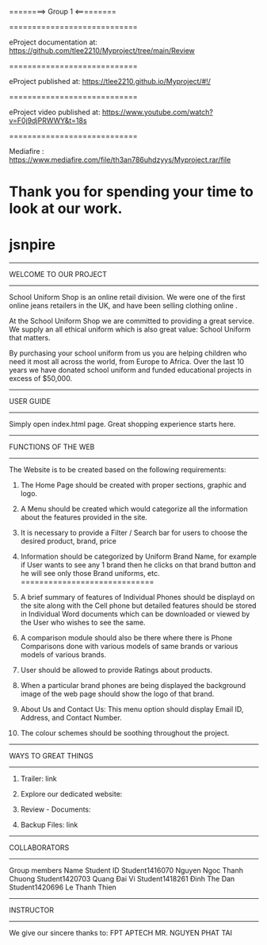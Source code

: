 
========> Group 1 <=========
		
============================

eProject documentation at: https://github.com/tlee2210/Myproject/tree/main/Review

============================

eProject published at: https://tlee2210.github.io/Myproject/#!/

============================

eProject video published at: https://www.youtube.com/watch?v=F0j9djPRWWY&t=18s

============================

Mediafire                  : https://www.mediafire.com/file/th3an786uhdzyys/Myproject.rar/file

Thank you for spending your time to look at our work.
===============================================================================================

# jsnpire


*************************************
WELCOME TO OUR PROJECT
*************************************

School Uniform Shop is an online retail division. We were one of the first online jeans retailers in the UK, and have been selling clothing online .

At the School Uniform Shop we are committed to providing a great service. We supply an all ethical uniform which is also great value: School Uniform that matters.

By purchasing your school uniform from us you are helping children who need it most all across the world, from Europe to Africa. Over the last 10 years we have donated school uniform and funded educational projects in excess of $50,000.
*************************************
USER GUIDE
*************************************

Simply open index.html page. Great shopping experience starts here.

*************************************
FUNCTIONS OF THE WEB
*************************************

The Website is to be created based on the following requirements:

1) The Home Page should be created with proper sections, graphic and logo.

2) A Menu should be created which would categorize all the information about the features provided in the site.

3) It is necessary to provide a Filter / Search bar for users to choose the desired product, brand, price

4) Information should be categorized by Uniform Brand Name, for example if User wants to see any 1 brand then he clicks on that brand button and he will see only those Brand uniforms, etc.
=============================

5) A brief summary of features of Individual Phones should be displayd on the site along with the Cell phone but detailed features should be stored in Individual Word documents which can be downloaded or viewed by the User who wishes to see the same.

6) A comparison module should also be there where there is Phone Comparisons done with various models of same brands or various models of various brands.

7) User should be allowed to provide Ratings about products.

8) When a particular brand phones are being displayed the background image of the web page should show the logo of that brand.

9) About Us and Contact Us: This menu option should display Email ID, Address, and Contact Number.

10) The colour schemes should be soothing throughout the project.

*************************************
WAYS TO GREAT THINGS
*************************************

1) Trailer: link

2) Explore our dedicated website: 

3) Review - Documents:

4) Backup Files: link

*************************************
COLLABORATORS
*************************************
Group members Name Student ID
          	Student1416070	Nguyen Ngoc Thanh Chuong
	        Student1420703	Quang Đai Vi
	        Student1418261	Đinh The Dan
          	Student1420696	Le Thanh Thien

*************************************
INSTRUCTOR
*************************************
We give our sincere thanks to:
FPT APTECH
MR. NGUYEN PHAT TAI
